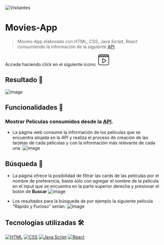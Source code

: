 ![Visitantes](https://visitor-badge.laobi.icu/badge?page_id=juanma010901.Movies-App&left_text=Visitantes)

# Movies-App

> Movies-App elaborado con HTML, CSS, Java Script, React consumiendo la información de la siguiente [API]().

Accede haciendo click en el siguiente icono:
<a href="https://juanma010901.github.io/Movies-App/" target="_blank">
  <img src="src//assets/logo.svg" alt="Movies-App" width=40px height=40px>
</a>

## Resultado 🚀
![image](https://github.com/juanma010901/Movies-App/assets/119358374/bc25090d-cb0d-493e-b0f2-3a218e9106b6)

## Funcionalidades 🦾

### Mostrar Peliculas consumidos desde la [API](https://pokeapi.co/).
- La página web consume la información de los películas que se encuentra alojada en la API y realiza el proceso de creación de las tarjetas de cada peliculas  y con la información más relevante de cada una.
![image](https://github.com/juanma010901/Movies-App/assets/119358374/a2ef633e-bfb8-4834-9c0e-9aff2049303b)

## Búsqueda 🔎
- La página ofrece la posibilidad de filtrar las cards de las películas por el nombre de preferencia, basta sólo con agregar el nombre de la película en el input que se encuentra en la parte superior derecha y presionar el botón de **Buscar**
![image](https://github.com/juanma010901/Movies-App/assets/119358374/b4416d7a-64d5-4721-a275-f912bcf924db)

- Los resultados para la búsqueda de por ejemplo la siguiente película "Rápido y Furioso" serían:
![image](https://github.com/juanma010901/Movies-App/assets/119358374/ef6b1ba8-40c7-4aaa-a2cc-6a22d957686d)


## Tecnologías utilizadas 🛠️
[![HTML](https://img.shields.io/badge/HTML5-E34F26?style=for-the-badge&logo=html5&logoColor=white)](https://html.spec.whatwg.org/multipage/)
[![CSS](https://img.shields.io/badge/CSS3-1572B6?style=for-the-badge&logo=css3&logoColor=white)](https://drafts.csswg.org/)
[![Java Script](https://img.shields.io/badge/JavaScript-F7DF1E?style=for-the-badge&logo=javascript&logoColor=black)](https://developer.mozilla.org/es/docs/Web/JavaScript)
[![React](https://img.shields.io/badge/React-20232A?style=for-the-badge&logo=react&logoColor=61DAFB)](https://react.dev)
